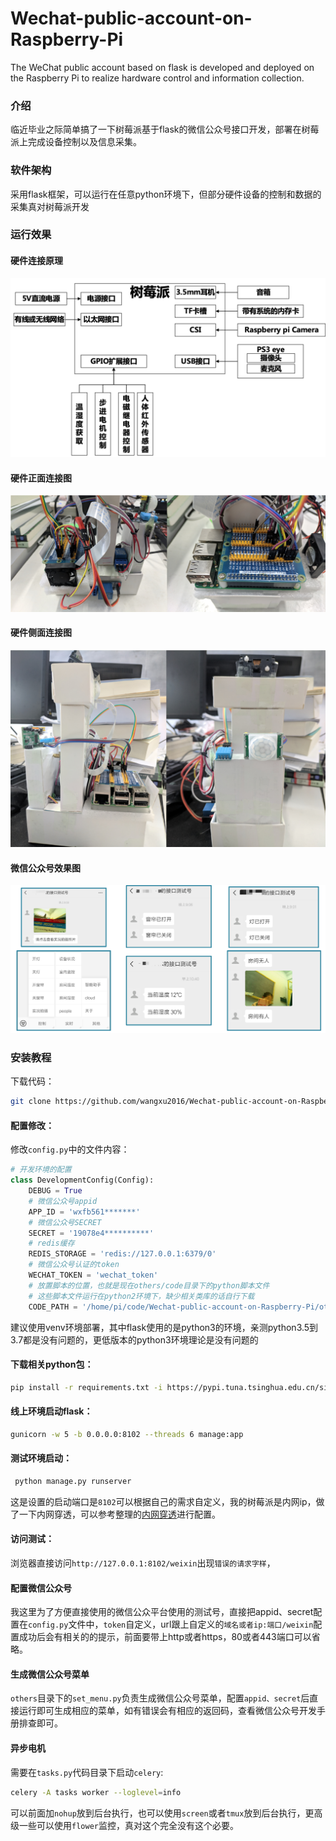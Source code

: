 # Wechat-public-account-on-Raspberry-Pi
The WeChat public account based on flask is developed and deployed on the Raspberry Pi to realize hardware control and information collection.

### 介绍
临近毕业之际简单搞了一下树莓派基于flask的微信公众号接口开发，部署在树莓派上完成设备控制以及信息采集。

### 软件架构
采用flask框架，可以运行在任意python环境下，但部分硬件设备的控制和数据的采集真对树莓派开发

### 运行效果
#### 硬件连接原理
![硬件连接原理图](https://github.com/wangxu2016/Wechat-public-account-on-Raspberry-Pi/blob/master/others/img/Device_connection.png)
#### 硬件正面连接图
![硬件正面连接图](https://github.com/wangxu2016/Wechat-public-account-on-Raspberry-Pi/blob/master/others/img/RPi1.png)
#### 硬件侧面连接图
![硬件侧面连接图](https://github.com/wangxu2016/Wechat-public-account-on-Raspberry-Pi/blob/master/others/img/RPi2.png)
#### 微信公众号效果图
![微信公众号效果图](https://github.com/wangxu2016/Wechat-public-account-on-Raspberry-Pi/blob/master/others/img/wecaht.png)

### 安装教程
下载代码：
```bash
git clone https://github.com/wangxu2016/Wechat-public-account-on-Raspberry-Pi.git
```
#### 配置修改：
修改`config.py`中的文件内容：

```python
# 开发环境的配置
class DevelopmentConfig(Config):
    DEBUG = True
    # 微信公众号appid
    APP_ID = 'wxfb561*******'
    # 微信公众号SECRET
    SECRET = '19078e4**********'
    # redis缓存
    REDIS_STORAGE = 'redis://127.0.0.1:6379/0'
    # 微信公众号认证的token
    WECHAT_TOKEN = 'wechat_token'
    # 放置脚本的位置，也就是现在others/code目录下的python脚本文件
    # 这些脚本文件运行在python2环境下，缺少相关类库的话自行下载
    CODE_PATH = '/home/pi/code/Wechat-public-account-on-Raspberry-Pi/others'

```
建议使用venv环境部署，其中flask使用的是python3的环境，亲测python3.5到3.7都是没有问题的，更低版本的python3环境理论是没有问题的
#### 下载相关python包：
```bash
pip install -r requirements.txt -i https://pypi.tuna.tsinghua.edu.cn/simple some-package
```
#### 线上环境启动flask：
```bash
gunicorn -w 5 -b 0.0.0.0:8102 --threads 6 manage:app
```
#### 测试环境启动：
```bash
 python manage.py runserver
```
这是设置的启动端口是`8102`可以根据自己的需求自定义，我的树莓派是内网ip，做了一下内网穿透，可以参考整理的[内网穿透](https://nknow.top/build-your-own-ngrok-intranet-penetration.html)进行配置。

#### 访问测试：
浏览器直接访问`http://127.0.0.1:8102/weixin`出现`错误的请求字样`，

#### 配置微信公众号
我这里为了方便直接使用的微信公众平台使用的测试号，直接把appid、secret配置在`config.py`文件中，`token`自定义，url跟上自定义的`域名或者ip:端口/weixin`配置成功后会有相关的的提示，前面要带上http或者https，80或者443端口可以省略。

#### 生成微信公众号菜单
`others`目录下的`set_menu.py`负责生成微信公众号菜单，配置`appid、secret`后直接运行即可生成相应的菜单，如有错误会有相应的返回码，查看微信公众号开发手册排查即可。

#### 异步电机
需要在`tasks.py`代码目录下启动`celery`:
```bash
celery -A tasks worker --loglevel=info
```
可以前面加`nohup`放到后台执行，也可以使用`screen`或者`tmux`放到后台执行，更高级一些可以使用`flower`监控，真对这个完全没有这个必要。

